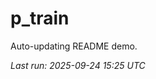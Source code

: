 # p_train

Auto-updating README demo.

<!--START_SECTION:status-->
_Last run: 2025-09-24 15:25 UTC_
<!--END_SECTION:status-->
























































































































































































































































































































































































































































































































































































































































































































































